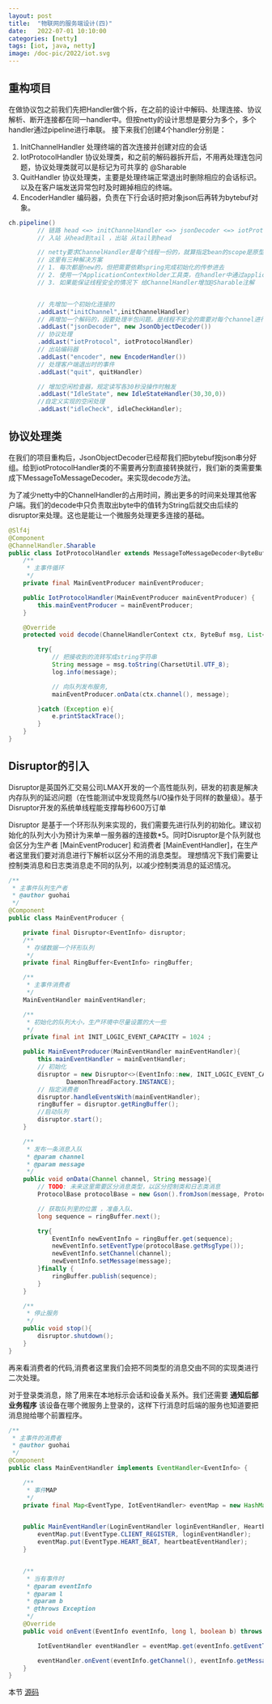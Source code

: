 ```yaml
---
layout: post
title:  "物联网的服务端设计(四)"
date:   2022-07-01 10:10:00
categories: [netty]
tags: [iot, java, netty]
image: /doc-pic/2022/iot.svg
---
```


## 重构项目

在做协议包之前我们先把Handler做个拆，在之前的设计中解码、处理连接、协议解析、断开连接都在同一handler中。但按netty的设计思想是要分为多个，多个handler通过pipeline进行串联。
接下来我们创建4个handler分别是：
1. InitChannelHandler 处理终端的首次连接并创建对应的会话
2. IotProtocolHandler 协议处理类，和之前的解码器拆开后，不用再处理连包问题，协议处理类就可以是标记为可共享的 @Sharable 
3. QuitHandler 协议处理类，主要是处理终端正常退出时删除相应的会话标识。以及在客户端发送异常包时及时踢掉相应的终端。
4. EncoderHandler 编码器，负责在下行会话时把对象json后再转为bytebuf对象。

~~~ java
ch.pipeline()
		// 链路 head <=> initChannelHandler <=> jsonDecoder <=> iotProtocolHandler <=> encoder <=> idleCheck <=> tail
		// 入站 从head到tail ，出站 从tail到head

		// netty要求ChannelHandler是每个线程一份的，就算指定bean的scope是原型也无效。
		// 这里有三种解决方案
		// 1. 每次都是new的，但把需要依赖spring完成初始化的传参进去
		// 2. 使用一个ApplicationContextHolder工具类，在handler中通过applicationContext.getBean来获取
		// 3. 如果能保证线程安全的情况下 给ChannelHandler增加@Sharable注解


		// 先增加一个初始化连接的
		.addLast("initChannel",initChannelHandler)
        // 再增加一个解码的，因要处理半包问题。是线程不安全的需要对每个channel进行new
		.addLast("jsonDecoder", new JsonObjectDecoder())
        // 协议处理
		.addLast("iotProtocol", iotProtocolHandler)
		// 出站编码器
		.addLast("encoder", new EncoderHandler())
        // 处理客户端退出时的事件
		.addLast("quit", quitHandler)

		// 增加空闲检查器，规定读写各30秒没操作时触发
		.addLast("IdleState", new IdleStateHandler(30,30,0))
		//自定义实现的空闲处理
		.addLast("idleCheck", idleCheckHandler);
~~~


## 协议处理类

在我们的项目重构后，JsonObjectDecoder已经帮我们把bytebuf按json串分好组。给到iotProtocolHandler类的不需要再分割直接转换就行，我们新的类需要集成下MessageToMessageDecoder。来实现decode方法。

为了减少netty中的ChannelHandler的占用时间，腾出更多的时间来处理其他客户端。我们的decode中只负责取出byte中的值转为String后就交由后续的disruptor来处理。这也是能让一个微服务处理更多连接的基础。

~~~ java
@Slf4j
@Component
@ChannelHandler.Sharable
public class IotProtocolHandler extends MessageToMessageDecoder<ByteBuf> {
    /**
     * 主事件循环
     */
    private final MainEventProducer mainEventProducer;

    public IotProtocolHandler(MainEventProducer mainEventProducer) {
        this.mainEventProducer = mainEventProducer;
    }

    @Override
    protected void decode(ChannelHandlerContext ctx, ByteBuf msg, List<Object> out) throws Exception {

        try{
            // 把接收到的流转写成string字符串
            String message = msg.toString(CharsetUtil.UTF_8);
            log.info(message);

            // 向队列发布服务,
            mainEventProducer.onData(ctx.channel(), message);

        }catch (Exception e){
            e.printStackTrace();
        }
    } 
}
~~~

## Disruptor的引入

Disruptor是英国外汇交易公司LMAX开发的一个高性能队列，研发的初衷是解决内存队列的延迟问题（在性能测试中发现竟然与I/O操作处于同样的数量级）。基于Disruptor开发的系统单线程能支撑每秒600万订单


Disruptor 是基于一个环形队列来实现的，我们需要先进行队列的初始化。建议初始化的队列大小为预计为来单一服务器的连接数*5。同时Disruptor是个队列就也会区分为生产者 [MainEventProducer] 和消费者 [MainEventHandler]，在生产者这里我们要对消息进行下解析以区分不用的消息类型。
理想情况下我们需要让控制类消息和日志类消息走不同的队列，以减少控制类消息的延迟情况。

~~~ java
/**
 * 主事件队列生产者
 * @author guohai
 */
@Component
public class MainEventProducer {

    private final Disruptor<EventInfo> disruptor;
    /**
     * 存储数据一个环形队列
     */
    private final RingBuffer<EventInfo> ringBuffer;

    /**
     * 主事件消费者
     */
    MainEventHandler mainEventHandler;

    /**
     * 初始化的队列大小，生产环境中尽量设置的大一些
     */
    private final int INIT_LOGIC_EVENT_CAPACITY = 1024 ;

    public MainEventProducer(MainEventHandler mainEventHandler){
        this.mainEventHandler = mainEventHandler;
        // 初始化
        disruptor = new Disruptor<>(EventInfo::new, INIT_LOGIC_EVENT_CAPACITY,
                DaemonThreadFactory.INSTANCE);
        // 指定消费者
        disruptor.handleEventsWith(mainEventHandler);
        ringBuffer = disruptor.getRingBuffer();
        //启动队列
        disruptor.start();
    }

    /**
     * 发布一条消息入队
     * @param channel
     * @param message
     */
    public void onData(Channel channel, String message){
        // TODO: 未来这里需要区分消息类型，以区分控制类和日志类消息
        ProtocolBase protocolBase = new Gson().fromJson(message, ProtocolBase.class);

        // 获取队列里的位置 ，准备入队、
        long sequence = ringBuffer.next();

        try{
            EventInfo newEventInfo = ringBuffer.get(sequence);
            newEventInfo.setEventType(protocolBase.getMsgType());
            newEventInfo.setChannel(channel);
            newEventInfo.setMessage(message);
        }finally {
            ringBuffer.publish(sequence);
        }
    }

    /**
     * 停止服务
     */
    public void stop(){
        disruptor.shutdown();
    }
}
~~~

再来看消费者的代码,消费者这里我们会把不同类型的消息交由不同的实现类进行二次处理。

对于登录类消息，除了用来在本地标示会话和设备关系外。我们还需要 __通知后部业务程序__ 该设备在哪个微服务上登录的，这样下行消息时后端的服务也知道要把消息抛给哪个前置程序。

~~~ java
/**
 * 主事件的消费者
 * @author guohai
 */
@Component
public class MainEventHandler implements EventHandler<EventInfo> {

    /**
     * 事件MAP
     */
    private final Map<EventType, IotEventHandler> eventMap = new HashMap<>(2);


    public MainEventHandler(LoginEventHandler loginEventHandler, HeartbeatEventHandler heartbeatEventHandler){
        eventMap.put(EventType.CLIENT_REGISTER, loginEventHandler);
        eventMap.put(EventType.HEART_BEAT, heartbeatEventHandler);
    }


    /**
     * 当有事件时
     * @param eventInfo
     * @param l
     * @param b
     * @throws Exception
     */
    @Override
    public void onEvent(EventInfo eventInfo, long l, boolean b) throws Exception {

        IotEventHandler eventHandler = eventMap.get(eventInfo.getEventType());

        eventHandler.onEvent(eventInfo.getChannel(), eventInfo.getMessage());
    }
}

~~~

本节 [源码](https://github.com/guohai163/iot-server/tree/v0.3)